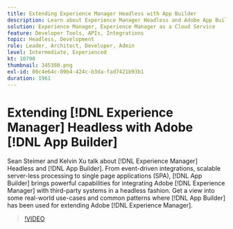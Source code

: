 ```yaml
---
title: Extending Experience Manager Headless with App Builder
description: Learn about Experience Manager Headless and Adobe App Builder. Integrate AEM with third-party systems, from event-driven integrations, scalable server-less processing to single page applications (SPA).
solution: Experience Manager, Experience Manager as a Cloud Service
feature: Developer Tools, APIs, Integrations
topic: Headless, Development
role: Leader, Architect, Developer, Admin
level: Intermediate, Experienced
kt: 10790
thumbnail: 345380.png
exl-id: 00c4e64c-09b4-424c-b3da-fad7421b93b1
duration: 1961
---
```

# Extending [!DNL Experience Manager] Headless with Adobe [!DNL App Builder]

Sean Steimer and Kelvin Xu talk about [!DNL Experience Manager] Headless and [!DNL App Builder]. From event-driven integrations, scalable server-less processing to single page applications (SPA), [!DNL App Builder] brings powerful capabilities for integrating Adobe [!DNL Experience Manager] with third-party systems in a headless fashion. Get a view into some real-world use-cases and common patterns where [!DNL App Builder] has been used for extending Adobe [!DNL Experience Manager].

>[!VIDEO](https://video.tv.adobe.com/v/345380/?quality=12&learn=on)
